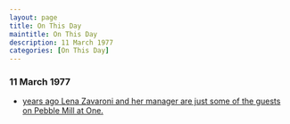 ```yaml
---
layout: page
title: On This Day
maintitle: On This Day
description: 11 March 1977
categories: [On This Day]
---
```


### 11 March 1977
* [<span id="age"></span> years ago Lena Zavaroni and her manager are just some of the guests on Pebble Mill at One.](/bbc%20one/1977/03/11/pebble-mill-at-one.html)

<!-- Script for calculating number of years ago -->
<script>
var dob = '19770311';
var year = Number(dob.substr(0, 4));
var month = Number(dob.substr(4, 2)) - 1;
var day = Number(dob.substr(6, 2));
var today = new Date();
var age = today.getFullYear() - year;
if (today.getMonth() < month || (today.getMonth() == month && today.getDate() < day)) {
  age--;
}
document.getElementById("age").innerHTML=age;
</script>

